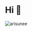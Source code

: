 <h1 align="left">Hi 👋</h1>
<p align="left"> <img src="https://komarev.com/ghpvc/?username=arisunee&label=Profile%20views&color=0e75b6&style=flat" alt="arisunee" /> </p>
